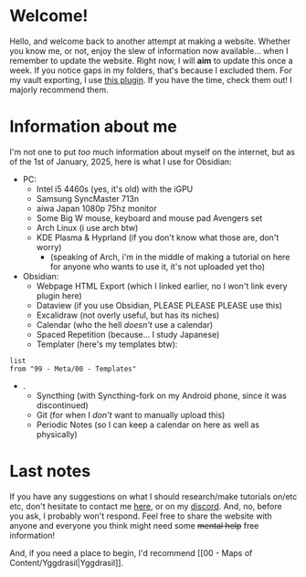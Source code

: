 # Welcome!
Hello, and welcome back to another attempt at making a website. Whether you know me, or not, enjoy the slew of information now available... when I remember to update the website. Right now, I will **aim** to update this once a week. If you notice gaps in my folders, that's because I excluded them. For my vault exporting, I use [this plugin](obsidian://show-plugin?id=webpage-html-export). If you have the time, check them out! I majorly recommend them.

# Information about me
I'm not one to put *too* much information about myself on the internet, but as of the 1st of January, 2025, here is what I use for Obsidian:
- PC:
	- Intel i5 4460s (yes, it's old) with the iGPU
	- Samsung SyncMaster 713n
	- aiwa Japan 1080p 75hz monitor
	- Some Big W mouse, keyboard and mouse pad Avengers set
	- Arch Linux (i use arch btw)
	- KDE Plasma & Hyprland (if you don't know what those are, don't worry)
		- (speaking of Arch, i'm in the middle of making a tutorial on here for anyone who wants to use it, it's not uploaded yet tho)
- Obsidian:
	- Webpage HTML Export (which I linked earlier, no I won't link every plugin here)
	- Dataview (if you use Obsidian, PLEASE PLEASE PLEASE use this)
	- Excalidraw (not overly useful, but has its niches)
	- Calendar (who the hell *doesn't* use a calendar)
	- Spaced Repetition (because... I study Japanese)
	- Templater (here's my templates btw):
```dataview
list
from "99 - Meta/00 - Templates"
```
- .
	- Syncthing (with Syncthing-fork on my Android phone, since it was discontinued)
	- Git (for when I *don't* want to manually upload this)
	- Periodic Notes (so I can keep a calendar on here as well as physically)

# Last notes
If you have any suggestions on what I should research/make tutorials on/etc etc, don't hesitate to contact me [here](https://www.youtube.com/watch?v=dQw4w9WgXcQ), or on my [discord](https://www.youtube.com/watch?v=dQw4w9WgXcQ). And, no, before you ask, I probably won't respond. Feel free to share the website with anyone and everyone you think might need some ~~mental help~~ free information!

And, if you need a place to begin, I'd recommend [[00 - Maps of Content/Yggdrasil|Yggdrasil]].
